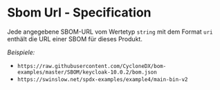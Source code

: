 # Sbom Url - Specification

Jede angegebene SBOM-URL vom Wertetyp `string` mit dem Format `uri` enthält die URL einer SBOM für dieses Produkt.

*Beispiele:*

* `https://raw.githubusercontent.com/CycloneDX/bom-examples/master/SBOM/keycloak-10.0.2/bom.json`
* `https://swinslow.net/spdx-examples/example4/main-bin-v2`